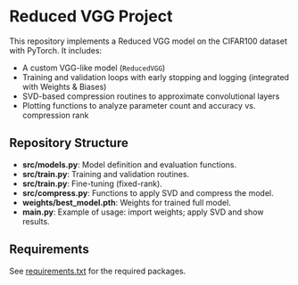 # Reduced VGG Project

This repository implements a Reduced VGG model on the CIFAR100 dataset with PyTorch. It includes:
- A custom VGG-like model (`ReducedVGG`)
- Training and validation loops with early stopping and logging (integrated with Weights & Biases)
- SVD-based compression routines to approximate convolutional layers
- Plotting functions to analyze parameter count and accuracy vs. compression rank

## Repository Structure

- **src/models.py**: Model definition and evaluation functions.
- **src/train.py**: Training and validation routines.
- **src/train.py**: Fine-tuning (fixed-rank).
- **src/compress.py**: Functions to apply SVD and compress the model.
- **weights/best_model.pth**: Weights for trained full model.
- **main.py**: Example of usage: import weights; apply SVD and show results.


## Requirements

See [requirements.txt](requirements.txt) for the required packages.
